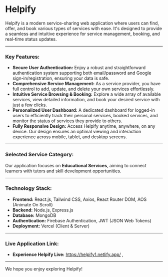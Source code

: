 # Helpify

Helpify is a modern service-sharing web application where users can find, offer, and book various types of services with ease. It's designed to provide a seamless and intuitive experience for service management, booking, and real-time status updates.

---

### Key Features:

* **Secure User Authentication:** Enjoy a robust and straightforward authentication system supporting both email/password and Google sign-in/registration, ensuring your data is safe.
* **Comprehensive Service Management:** As a service provider, you have full control to add, update, and delete your own services effortlessly.
* **Intuitive Service Browsing & Booking:** Explore a wide array of available services, view detailed information, and book your desired service with just a few clicks.
* **Personalized User Dashboard:** A dedicated dashboard for logged-in users to efficiently track their personal services, booked services, and monitor the status of services they provide to others.
* **Fully Responsive Design:** Access Helpify anytime, anywhere, on any device. Our design ensures an optimal viewing and interaction experience across mobile, tablet, and desktop screens.

---

### Selected Service Category:

Our application focuses on **Educational Services**, aiming to connect learners with tutors and skill development opportunities.

---

### Technology Stack:

* **Frontend:** React.js, Tailwind CSS, Axios, React Router DOM, AOS (Animate On Scroll)
* **Backend:** Node.js, Express.js
* **Database:** MongoDB
* **Authentication:** Firebase Authentication, JWT (JSON Web Tokens)
* **Deployment:** Vercel (Client & Server)

---

### Live Application Link:

* **Experience Helpify Live:** https://helpify1.netlify.app/ ,

---

We hope you enjoy exploring Helpify!